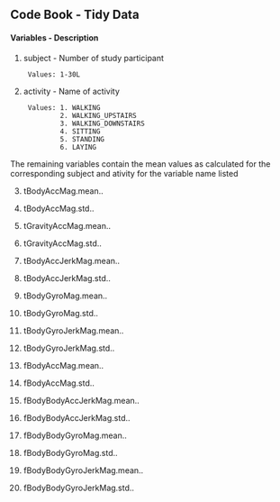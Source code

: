 ## Code Book - Tidy Data

#### Variables - Description

1. subject - Number of study participant

        Values: 1-30L
        
2. activity - Name of activity

        Values: 1. WALKING
                2. WALKING_UPSTAIRS
                3. WALKING_DOWNSTAIRS
                4. SITTING
                5. STANDING
                6. LAYING
                
The remaining variables contain the mean values as calculated for the corresponding subject and ativity for the variable name listed

3. tBodyAccMag.mean..

4. tBodyAccMag.std..   

5. tGravityAccMag.mean..   

6. tGravityAccMag.std.. 

7. tBodyAccJerkMag.mean..   

8. tBodyAccJerkMag.std..   

9. tBodyGyroMag.mean..    

10. tBodyGyroMag.std..   

11. tBodyGyroJerkMag.mean..  

12. tBodyGyroJerkMag.std..    

13. fBodyAccMag.mean..    

14. fBodyAccMag.std..      

15. fBodyBodyAccJerkMag.mean.. 

16. fBodyBodyAccJerkMag.std..  

17. fBodyBodyGyroMag.mean..   

18. fBodyBodyGyroMag.std..  

19. fBodyBodyGyroJerkMag.mean.. 

20. fBodyBodyGyroJerkMag.std.. 